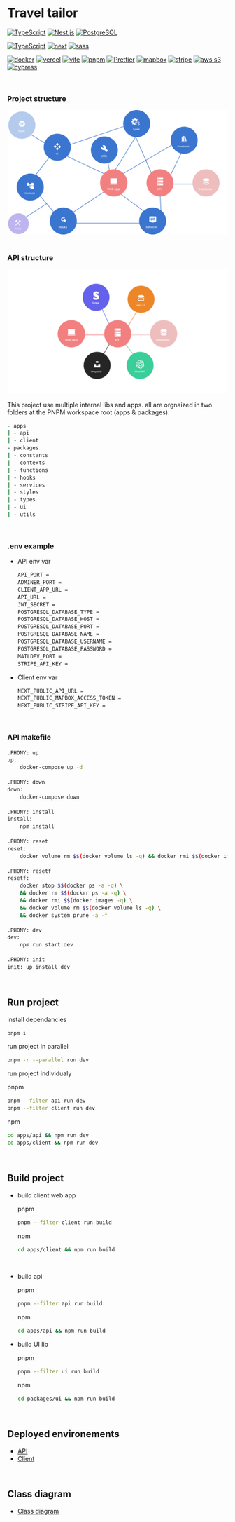 # Travel tailor

[![TypeScript](https://img.shields.io/badge/TypeScript-007ACC?style=for-the-badge&logo=typescript&logoColor=white)](https://www.typescriptlang.org/docs/)
[![Nest.js](https://img.shields.io/badge/Nest.js-E0234D?style=for-the-badge&logo=nestjs&logoColor=white)]()
[![PostgreSQL](https://img.shields.io/badge/PostgreSQL-336790?style=for-the-badge&logo=postgresql&logoColor=white)]()

[![TypeScript](https://img.shields.io/badge/TypeScript-007ACC?style=for-the-badge&logo=typescript&logoColor=white)](https://www.typescriptlang.org/docs/)
[![next](https://img.shields.io/badge/Next.js-20232A?style=for-the-badge&logo=nextdotjs&logoColor=FFFFFF)](https://nextjs.org/)
[![sass](https://img.shields.io/badge/Sass-CC6699?style=for-the-badge&logo=sass&logoColor=white)](https://amzn.github.io/style-dictionary/#/)

[![docker](https://img.shields.io/badge/Docker-2CA5E0?style=for-the-badge&logo=docker&logoColor=white)](https://www.docker.com/)
[![vercel](https://img.shields.io/badge/Vercel-323330?style=for-the-badge&logo=vercel&logoColor=FFF)](https://vercel.com/)
[![vite](https://img.shields.io/badge/Vite-B04EFD?style=for-the-badge&logo=vite&logoColor=FFFFFF)](https://vitejs.dev/)
[![pnpm](https://img.shields.io/badge/PNPM-F69220?style=for-the-badge&logo=pnpm&logoColor=white)](https://pnpm.io/fr/)
[![Prettier](https://img.shields.io/badge/Prettier-1B2B34?style=for-the-badge&logo=prettier&logoColor=white)](https://prettier.io/)
[![mapbox](https://img.shields.io/badge/Mapbox-4164FB?style=for-the-badge&logo=mapbox&logoColor=white)](https://www.mapbox.com/)
[![stripe](https://img.shields.io/badge/Stripe-8A84FC?style=for-the-badge&logo=stripe&logoColor=white)](https://amzn.github.io/style-dictionary/#/)
[![aws s3](https://img.shields.io/badge/AWS%20s3-F69220?style=for-the-badge&logo=amazon&logoColor=white)](https://aws.amazon.com)
[![cypress](https://img.shields.io/badge/Cypress-1C1E2E?style=for-the-badge&logo=cypress&logoColor=28E79B)](https://www.cypress.io/)

<br/>

### Project structure
<img src="./assets/images/lib-schema.jpg" alt="Lib schema">

<br/>
<br/>

### API structure
<img src="./assets/images/api-schema.jpg" alt="Lib schema">

<br/>

This project use multiple internal libs and apps. all are orgnaized in two folders at the PNPM workspace root (apps & packages).

```bash
- apps
| - api
| - client
- packages
| - constants
| - contexts
| - functions
| - hooks
| - services
| - styles
| - types
| - ui
| - utils
```

<br/>

### .env example
- API env var
    ```bash
    API_PORT =
    ADMINER_PORT =
    CLIENT_APP_URL =
    API_URL =
    JWT_SECRET =
    POSTGRESQL_DATABASE_TYPE =
    POSTGRESQL_DATABASE_HOST =
    POSTGRESQL_DATABASE_PORT =
    POSTGRESQL_DATABASE_NAME =
    POSTGRESQL_DATABASE_USERNAME =
    POSTGRESQL_DATABASE_PASSWORD =
    MAILDEV_PORT =
    STRIPE_API_KEY =
    ```
- Client env var
    ```bash
    NEXT_PUBLIC_API_URL =
    NEXT_PUBLIC_MAPBOX_ACCESS_TOKEN =
    NEXT_PUBLIC_STRIPE_API_KEY =
    ```
<br/>

### API makefile
```bash
.PHONY: up
up:
	docker-compose up -d

.PHONY: down
down:
	docker-compose down

.PHONY: install
install:
	npm install

.PHONY: reset
reset:
	docker volume rm $$(docker volume ls -q) && docker rmi $$(docker images -q)

.PHONY: resetf
resetf:
	docker stop $$(docker ps -a -q) \
	&& docker rm $$(docker ps -a -q) \
	&& docker rmi $$(docker images -q) \
	&& docker volume rm $$(docker volume ls -q) \
	&& docker system prune -a -f

.PHONY: dev
dev: 
	npm run start:dev

.PHONY: init
init: up install dev
```

<br/>

## Run project

install dependancies
```bash
pnpm i
```

run project in parallel
```bash
pnpm -r --parallel run dev
```

run project individualy

pnpm
```bash
pnpm --filter api run dev 
pnpm --filter client run dev 
```
npm
```bash
cd apps/api && npm run dev
cd apps/client && npm run dev
```
<br/>

## Build project
-  build client web app

    pnpm
    ```bash
    pnpm --filter client run build
    ```

    npm
    ```bash
    cd apps/client && npm run build
    ```
    <br/>

-  build api

    pnpm
    ```bash
    pnpm --filter api run build
    ```

    npm
    ```bash
    cd apps/api && npm run build
    ```

-  build UI lib

    pnpm
    ```bash
    pnpm --filter ui run build
    ```

    npm
    ```bash
    cd packages/ui && npm run build
    ```

    <br/>

## Deployed environements

- [API](https://travel-tailor-api.vercel.app/api/v1/doc)
- [Client](https://travel-tailor-client.vercel.app/)

<br/>

## Class diagram
- [Class diagram](https://dbdiagram.io/d/637e1c76c9abfc611174bd92)
